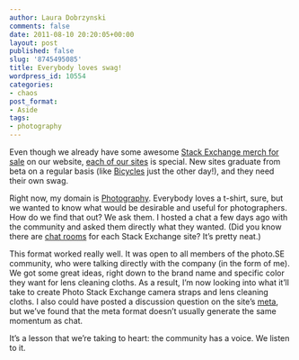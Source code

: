 ```yaml
---
author: Laura Dobrzynski
comments: false
date: 2011-08-10 20:20:05+00:00
layout: post
published: false
slug: '8745495085'
title: Everybody loves swag!
wordpress_id: 10554
categories:
- chaos
post_format:
- Aside
tags:
- photography
---
```


Even though we already have some awesome [Stack Exchange merch for sale](http://shop.stackexchange.com/) on our website, [each of our sites](http://stackexchange.com/sites) is special. New sites graduate from beta on a regular basis (like [Bicycles](http://bicycles.stackexchange.com) just the other day!), and they need their own swag.

Right now, my domain is [Photography](http://photo.stackexchange.com/). Everybody loves a t-shirt, sure, but we wanted to know what would be desirable and useful for photographers. How do we find that out? We ask them. I hosted a chat a few days ago with the community and asked them directly what they wanted. (Did you know there are [chat rooms](http://chat.photo.stackexchange.com) for each Stack Exchange site? It’s pretty neat.)

This format worked really well. It was open to all members of the photo.SE community, who were talking directly with the company (in the form of me). We got some great ideas, right down to the brand name and specific color they want for lens cleaning cloths. As a result, I’m now looking into what it’ll take to create Photo Stack Exchange camera straps and lens cleaning cloths. I also could have posted a discussion question on the site’s [meta](http://meta.photo.stackexchange.com), but we’ve found that the meta format doesn’t usually generate the same momentum as chat.

It’s a lesson that we’re taking to heart: the community has a voice. We listen to it.



